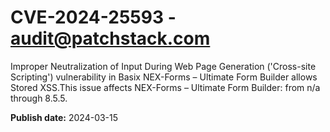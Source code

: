 # CVE-2024-25593 - audit@patchstack.com

Improper Neutralization of Input During Web Page Generation ('Cross-site Scripting') vulnerability in Basix NEX-Forms – Ultimate Form Builder allows Stored XSS.This issue affects NEX-Forms – Ultimate Form Builder: from n/a through 8.5.5.



**Publish date:** 2024-03-15
